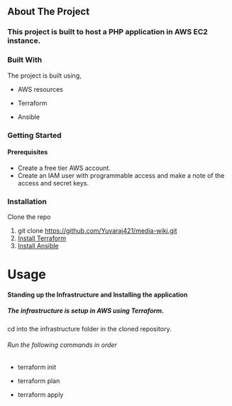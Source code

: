 ## About The Project
### This project is built to host a PHP application in AWS EC2 instance.

### Built With

The project is built using,

* AWS resources

* Terraform

* Ansible

### Getting Started

#### Prerequisites

* Create a free tier AWS account.
* Create an IAM user with programmable access and make a note of the access and secret keys.

### Installation

Clone the repo
1. git clone https://github.com/Yuvaraj421/media-wiki.git
2. [Install Terraform](https://www.terraform.io/downloads.html)
3. [Install Ansible](https://docs.ansible.com/ansible/latest/installation_guide/intro_installation.html)

# Usage

#### Standing up the Infrastructure and Installing the application
##### The infrastructure is setup in AWS using Terraform.

cd into the infrastructure folder in the cloned repository.
###### Run the following commands in order

* terraform init
 
* terraform plan
 
* terraform apply

